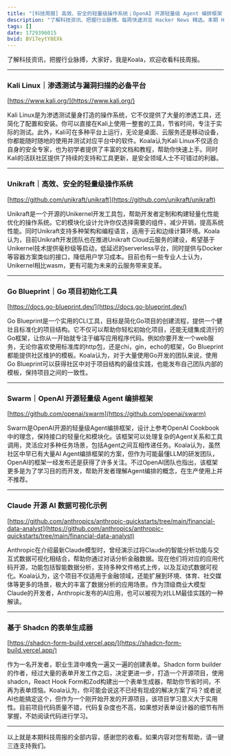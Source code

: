 ```yaml
---
title: "[科技周报] 高效、安全的轻量级操作系统；OpenAI 开源轻量级 Agent 编排框架；Claude 开源 AI 数据可视化示例"
description: "了解科技资讯、把握行业脉搏。每周快速浏览 Hacker News 精选。本期 Hacker Newsletter 地址：https://www.daemonology.net/hn-daily/"
tags: []
date: 1729396015
bvid: BV17eytY8EXk
---
```

了解科技资讯，把握行业脉搏，大家好，我是Koala，欢迎收看科技周报。

---
### Kali Linux｜渗透测试与漏洞扫描的必备平台
[https://www.kali.org/](https://www.kali.org/)

Kali Linux是为渗透测试量身打造的操作系统，它不仅提供了大量的渗透工具，还简化了配置和安装。你可以直接在Kali上使用一整套的工具，节省时间，专注于实际的测试。此外，Kali可在多种平台上运行，无论是桌面、云服务还是移动设备，你都能随时随地的使用并测试对应平台中的软件。Koala认为Kali Linux不仅适合自身的安全专家，也为初学者提供了丰富的文档和教程，帮助你快速上手。同时Kali的活跃社区提供了持续的支持和工具更新，是安全领域人士不可错过的利器。

---
### Unikraft｜高效、安全的轻量级操作系统
[https://github.com/unikraft/unikraft](https://github.com/unikraft/unikraft)

Unikraft是一个开源的Unikernel开发工具包，帮助开发者定制和构建轻量化性能优化的操作系统。它的模块化设计允许你仅选择需要的组件，减少开销，提高系统性能。同时Unikraft支持多种架构和编程语言，适用于云和边缘计算环境。Koala认为，目前Unikraft开发团队也在推进Unikraft Cloud云服务的建设，希望基于Unikernel技术提供毫秒级等启动，低延迟的serverless平台，同时提供与Docker等容器方案类似的接口，降低用户学习成本。目前也有一些专业人士认为，Unikernel相比wasm，更有可能为未来的云服务带来变革。

---
### Go Blueprint｜Go 项目初始化工具
[https://docs.go-blueprint.dev/](https://docs.go-blueprint.dev/)

Go Blueprint是一个实用的CLI工具，目标是简化Go项目的创建流程，提供一个健壮且标准化的项目结构。它不仅可以帮助你轻松初始化项目，还能无缝集成流行的Go框架，让你从一开始就专注于编写应用程序代码。例如你要开发一个web服务，无论你喜欢使用标准库的http包，还是chi，gin，echo的框架，Go Blueprint都能提供社区维护的模板。Koala认为，对于大量使用Go开发的团队来说，使用Go Blueprint可以获得社区中对于项目结构的最佳实践，也能发布自己团队内部的模板，保持项目之间的一致性。

---
### Swarm｜OpenAI 开源轻量级 Agent 编排框架
[https://github.com/openai/swarm](https://github.com/openai/swarm)

Swarm是OpenAI开源的轻量级Agent编排框架，设计上参考OpenAI Cookbook中的理念，保持接口的轻量化和模块化。该框架可以处理复杂的Agent关系和工具调用，灵活应对多种任务场景，包括Agent之间互相传递任务。Koala认为，虽然社区中早已有大量AI Agent编排框架的方案，但作为可能最懂LLM的研发团队，OpenAI的框架一经发布还是获得了许多关注。不过OpenAI团队也指出，该框架更多是为了学习目的而开发，帮助开发者理解Agent编排的概念，在生产使用上并不推荐。

---
### Claude 开源 AI 数据可视化示例
[https://github.com/anthropics/anthropic-quickstarts/tree/main/financial-data-analyst](https://github.com/anthropics/anthropic-quickstarts/tree/main/financial-data-analyst)

Anthropic在介绍最新Claude模型时，曾经演示过将Claude的智能分析功能与交互式数据可视化相结合，帮助你通过对话分析金融数据。现在他们将对应的应用代码开源，功能包括智能数据分析，支持多种文件格式上传，以及互动式数据可视化。Koala认为，这个项目不仅适用于金融领域，还能扩展到环境、体育、社交媒体等更多的场景，极大的丰富了数据分析的应用场景。作为顶级商业大模型Claude的开发者，Anthropic发布的AI应用，也可以被视为对LLM最佳实践的一种解读。

---
### 基于 Shadcn 的表单生成器
[https://shadcn-form-build.vercel.app/](https://shadcn-form-build.vercel.app/)

作为一名开发者，职业生涯中难免一遍又一遍的创建表单。Shadcn form builder的作者，经过大量的表单开发工作之后，决定更进一步，打造一个开源项目，使用shadcn，React Hook Form和Zod构建出一个表单生成器，帮助你节省时间，不再为表单烦恼。Koala认为，你可能会说这不已经有现成的解决方案了吗？或者说AI也能搞定这个，但作为一个刚开始开发的开源项目，该项目学习意义大于实用性。目前项目代码质量不错，代码复杂度也不高，如果想对表单设计器的细节有所掌握，不妨阅读代码进行学习。

---

以上就是本期科技周报的全部内容，感谢您的收看。如果内容对您有帮助，请一键三连支持我们。


